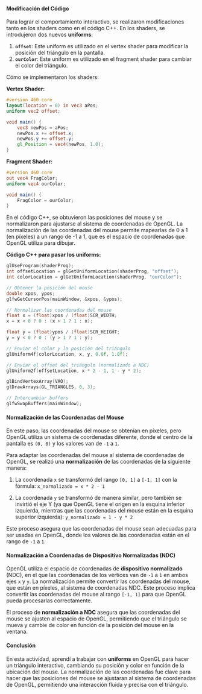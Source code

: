 #### Modificación del Código

Para lograr el comportamiento interactivo, se realizaron modificaciones tanto en los shaders como en el código C++. En los shaders, se introdujeron dos nuevos **uniforms**:

1. **`offset`**: Este uniform es utilizado en el vertex shader para modificar la posición del triángulo en la pantalla.
2. **`ourColor`**: Este uniform es utilizado en el fragment shader para cambiar el color del triángulo.

Cómo se implementaron los shaders:

**Vertex Shader:**

```glsl
#version 460 core
layout(location = 0) in vec3 aPos;
uniform vec2 offset;

void main() {
    vec3 newPos = aPos;
    newPos.x += offset.x;
    newPos.y += offset.y;
    gl_Position = vec4(newPos, 1.0);
}
```

**Fragment Shader:**

```glsl
#version 460 core
out vec4 FragColor;
uniform vec4 ourColor;

void main() {
    FragColor = ourColor;
}
```

En el código C++, se obtuvieron las posiciones del mouse y se normalizaron para ajustarse al sistema de coordenadas de OpenGL. La normalización de las coordenadas del mouse permite mapearlas de 0 a 1 (en píxeles) a un rango de -1 a 1, que es el espacio de coordenadas que OpenGL utiliza para dibujar.

**Código C++ para pasar los uniforms:**

```cpp
glUseProgram(shaderProg);
int offsetLocation = glGetUniformLocation(shaderProg, "offset");
int colorLocation = glGetUniformLocation(shaderProg, "ourColor");

// Obtener la posición del mouse
double xpos, ypos;
glfwGetCursorPos(mainWindow, &xpos, &ypos);

// Normalizar las coordenadas del mouse
float x = (float)xpos / (float)SCR_WIDTH;
x = x < 0 ? 0 : (x > 1 ? 1 : x);

float y = (float)ypos / (float)SCR_HEIGHT;
y = y < 0 ? 0 : (y > 1 ? 1 : y);

// Enviar el color y la posición del triángulo
glUniform4f(colorLocation, x, y, 0.0f, 1.0f);

// Enviar el offset del triángulo (normalizado a NDC)
glUniform2f(offsetLocation, x * 2 - 1, 1 - y * 2);

glBindVertexArray(VAO);
glDrawArrays(GL_TRIANGLES, 0, 3);

// Intercambiar buffers
glfwSwapBuffers(mainWindow);
```

#### Normalización de las Coordenadas del Mouse

En este paso, las coordenadas del mouse se obtenían en píxeles, pero OpenGL utiliza un sistema de coordenadas diferente, donde el centro de la pantalla es `(0, 0)` y los valores van de `-1` a `1`.

Para adaptar las coordenadas del mouse al sistema de coordenadas de OpenGL, se realizó una **normalización** de las coordenadas de la siguiente manera:

1. La coordenada `x` se transformó del rango `[0, 1]` a `[-1, 1]` con la fórmula:
   `x_normalizado = x * 2 - 1`

2. La coordenada `y` se transformó de manera similar, pero también se invirtió el eje Y (ya que OpenGL tiene el origen en la esquina inferior izquierda, mientras que las coordenadas del mouse están en la esquina superior izquierda):
   `y_normalizado = 1 - y * 2`

Este proceso asegura que las coordenadas del mouse sean adecuadas para ser usadas en OpenGL, donde los valores de las coordenadas están en el rango de `-1` a `1`.

#### Normalización a Coordenadas de Dispositivo Normalizadas (NDC)

OpenGL utiliza el espacio de coordenadas de **dispositivo normalizado** (NDC), en el que las coordenadas de los vértices van de `-1` a `1` en ambos ejes `x` y `y`. La normalización permite convertir las coordenadas del mouse, que están en píxeles, al sistema de coordenadas NDC. Este proceso implica convertir las coordenadas del mouse al rango `[-1, 1]` para que OpenGL pueda procesarlas correctamente.

El proceso de **normalización a NDC** asegura que las coordenadas del mouse se ajusten al espacio de OpenGL, permitiendo que el triángulo se mueva y cambie de color en función de la posición del mouse en la ventana.

#### Conclusión

En esta actividad, aprendí a trabajar con **uniforms** en OpenGL para hacer un triángulo interactivo, cambiando su posición y color en función de la ubicación del mouse. La normalización de las coordenadas fue clave para hacer que las posiciones del mouse se ajustaran al sistema de coordenadas de OpenGL, permitiendo una interacción fluida y precisa con el triángulo.
